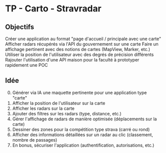 # TP - Carto - Stravradar

## Objectifs

Créer une application au format "page d'accueil / principale avec une carte"
Afficher radars récupérés via l'API du gouvernement sur une carte
Faire un affichage pertinent avec des notions de cartes (MapView, Marker, etc.)
Utiliser la position de l'utilisateur avec des degrés de précision différents
Rajouter l'utilisation d'une API maison pour la faculté à prototyper rapidement une POC

## Idée

0. Générer via IA une maquette pertinente pour une application type "carte"
1. Afficher la position de l'utilisateur sur la carte
2. Afficher les radars sur la carte
3. Ajouter des filtres sur les radars (type, distance, etc.)
4. Gérer l'affichage de radars de manière optimisée (déplacements sur la carte)
5. Dessiner des zones pour la compétition type strava (carré ou rond)
6. Afficher des informations détaillées sur un radar au clic (classement, nombre de passages)
7. En bonus, sécuriser l'application (authentification, autorisations, etc.)
